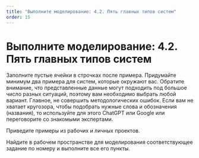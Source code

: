 ```yaml
---
title: "Выполните моделирование: 4.2. Пять главных типов систем"
order: 15
---
```


# Выполните моделирование: 4.2. Пять главных типов систем

Заполните пустые ячейки в строчках после примера. Придумайте минимум два примера для систем, которые окружают вас. Обратите внимание, что представленные данные могут подходить под большое число разных ситуаций, поэтому вам необходимо выбрать любой вариант. Главное, не совершить методологических ошибок. Если вам не хватает кругозора, чтобы подобрать нужные слова и обозначения (названия), то используйте для этого ChatGPT или Google или переговорите со знакомыми экспертами.

Приведите примеры из рабочих и личных проектов.

Найдите в рабочем пространстве для моделирования соответствующее задание по номеру и выполните все его пункты.